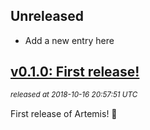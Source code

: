 ## Unreleased

 * Add a new entry here

## [v0.1.0: First release!](https://github.com/yuki24/artemis/tree/v0.1.0)

_<sup>released at 2018-10-16 20:57:51 UTC</sup>_

First release of Artemis! <g-emoji class="g-emoji" alias="tada" fallback-src="https://assets-cdn.github.com/images/icons/emoji/unicode/1f389.png">&#127881;</g-emoji>

